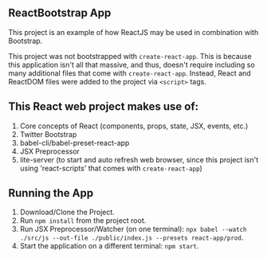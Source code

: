 ## ReactBootstrap App
 
This project is an example of how ReactJS may be used in combination with Bootstrap. 

This project was not bootstrapped with `create-react-app`. This is because this application isn't all that massive, and thus, doesn't require including so many additional files that come with `create-react-app`. Instead, React and ReactDOM files were added to the project via `<script>` tags. 
 
## This React web project makes use of:
1. Core concepts of React (components, props, state, JSX, events, etc.)
2. Twitter Bootstrap
3. babel-cli/babel-preset-react-app
4. JSX Preprocessor
5. lite-server (to start and auto refresh web browser, since this project isn't using 'react-scripts' that comes with `create-react-app`)


## Running the App
1. Download/Clone the Project.
2. Run `npm install` from the project root.
3. Run JSX Preprocessor/Watcher (on one terminal): `npx babel --watch ./src/js --out-file ./public/index.js --presets react-app/prod`. 
4. Start the application on a different terminal: `npm start`.

